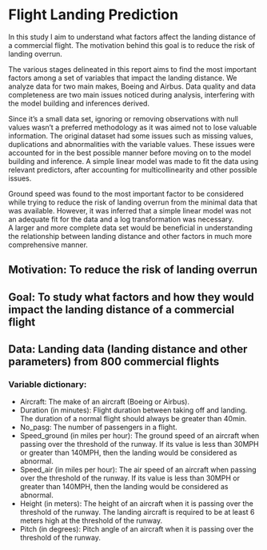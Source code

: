 # Flight Landing Prediction

In this study I aim to understand what factors affect the landing distance of a commercial flight. The motivation behind this goal is to reduce the risk of landing overrun. 

The various stages delineated in this report aims to find the most important factors among a set of variables that impact the landing distance. We analyze data for two main makes, Boeing and Airbus. Data quality and data completeness are two main issues noticed during analysis, interfering with the model building and inferences derived. 

Since it’s a small data set, ignoring or removing observations with null values wasn’t a preferred methodology as it was aimed not to lose valuable information. The original dataset had some issues such as missing values, duplications and abnormalities with the variable values. These issues were accounted for in the best possible manner before moving on to the model building and inference. A simple linear model was made to fit the data using relevant predictors, after accounting for multicollinearity and other possible issues. 

Ground speed was found to the most important factor to be considered while trying to reduce the risk of landing overrun from the minimal data that was available. However, it was inferred that a simple linear model was not an adequate fit for the data and a log transformation was necessary.  
A larger and more complete data set would be beneficial in understanding the relationship between landing distance and other factors in much more comprehensive manner.

## Motivation: To reduce the risk of landing overrun
## Goal: To study what factors and how they would impact the landing distance of a commercial flight
## Data: Landing data (landing distance and other parameters) from 800 commercial flights  

### Variable dictionary:

* Aircraft: The make of an aircraft (Boeing or Airbus). 
* Duration (in minutes): Flight duration between taking off and landing. The duration of a normal flight should always be greater than 40min. 
* No_pasg: The number of passengers in a flight. 
* Speed_ground (in miles per hour): The ground speed of an aircraft when passing over the threshold of the runway. If its value is less than 30MPH or greater than 140MPH, then the  landing would be considered as abnormal. 
* Speed_air (in miles per hour): The air speed of an aircraft when passing over the threshold of the runway. If its value is less than 30MPH or greater than 140MPH, then the landing would be considered as abnormal. 
* Height (in meters): The height of an aircraft when it is passing over the threshold of the runway. The landing aircraft is required to be at least 6 meters high at the threshold of the runway. 
* Pitch (in degrees): Pitch angle of an aircraft when it is passing over the threshold of the runway.
